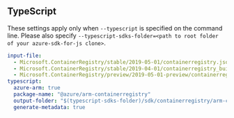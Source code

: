 ## TypeScript

These settings apply only when `--typescript` is specified on the command line.
Please also specify `--typescript-sdks-folder=<path to root folder of your azure-sdk-for-js clone>`.

``` yaml $(typescript)
input-file:
  - Microsoft.ContainerRegistry/stable/2019-05-01/containerregistry.json
  - Microsoft.ContainerRegistry/stable/2019-04-01/containerregistry_build.json
  - Microsoft.ContainerRegistry/preview/2019-05-01-preview/containerregistry_scopemap.json
typescript:
  azure-arm: true
  package-name: "@azure/arm-containerregistry"
  output-folder: "$(typescript-sdks-folder)/sdk/containerregistry/arm-containerregistry"
  generate-metadata: true
```
